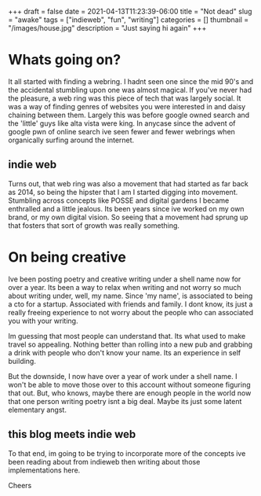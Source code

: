 +++ 
draft = false
date = 2021-04-13T11:23:39-06:00
title = "Not dead"
slug = "awake" 
tags = ["indieweb", "fun", "writing"]
categories = []
thumbnail = "/images/house.jpg"
description = "Just saying hi again"
+++

# Whats going on?

It all started with finding a webring. I hadnt seen one since the mid 90's and the accidental stumbling upon one
was almost magical. If you've never had the pleasure, a web ring was this piece of tech that was largely social.
It was a way of finding genres of websites you were interested in and daisy chaining between them. Largely this was
before google owned search and the 'little' guys like alta vista were king. In anycase since the advent of google
pwn of online search ive seen fewer and fewer webrings when organically surfing around the internet.

## indie web

Turns out, that web ring was also a movement that had started as far back as 2014, so being the hipster that I am
I started digging into movement. Stumbling across concepts like POSSE and digital gardens I became enthralled and a
little jealous. Its been years since ive worked on my own brand, or my own digital vision. So seeing that a movement
had sprung up that fosters that sort of growth was really something.

# On being creative

Ive been posting poetry and creative writing under a shell name now for over a year. Its been a way to relax when writing
and not worry so much about writing under, well, my name. Since 'my name', is associated to being a cto for a startup.
Associated with friends and family. I dont know, its just a really freeing experience to not worry about the people who
can associated you with your writing.

Im guessing that most people can understand that. Its what used to make travel so appealing. Nothing better than rolling
into a new pub and grabbing a drink with people who don't know your name. Its an experience in self building. 

But the downside, I now have over a year of work under a shell name. I won't be able to move those over to this account
without someone figuring that out. But, who knows, maybe there are enough people in the world now that one person writing
poetry isnt a big deal. Maybe its just some latent elementary angst.

## this blog meets indie web

To that end, im going to be trying to incorporate more of the concepts ive been reading about from indieweb then writing
about those implementations here. 

Cheers